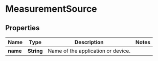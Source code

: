 
# MeasurementSource

## Properties
Name | Type | Description | Notes
------------ | ------------- | ------------- | -------------
**name** | **String** | Name of the application or device. | 



